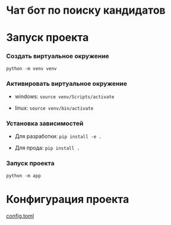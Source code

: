 # Чат бот по поиску кандидатов

# Запуск проекта

### Создать виртуальное окружение

`python -m venv venv`

### Активировать виртуальное окружение

* windows: `source venv/Scripts/activate`

* linux: `source venv/bin/activate`

### Установка зависимостей

* Для разработки: `pip install -e .`

* Для прода: `pip install .`

### Запуск проекта

`python -m app`

# Конфигурация проекта

[config.toml](./src/app/config.toml)